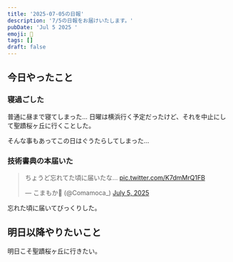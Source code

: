```yaml
---
title: '2025-07-05の日報'
description: '7/5の日報をお届けいたします。'
pubDate: 'Jul 5 2025 '
emoji: 🦊
tags: []
draft: false
---
```


## 今日やったこと

### 寝過ごした

普通に昼まで寝てしまった...
日曜は横浜行く予定だったけど、それを中止にして聖蹟桜ヶ丘に行くことした。

そんな事もあってこの日はぐうたらしてしまった...

### 技術書典の本届いた

<blockquote class="twitter-tweet"><p lang="ja" dir="ltr">ちょうど忘れてた頃に届いたな… <a href="https://t.co/K7dmMrQ1FB">pic.twitter.com/K7dmMrQ1FB</a></p>&mdash; こまもか🦊 (@Comamoca_) <a href="https://twitter.com/Comamoca_/status/1941357580112261286?ref_src=twsrc%5Etfw">July 5, 2025</a></blockquote> <script async src="https://platform.twitter.com/widgets.js" charset="utf-8"></script>

忘れた頃に届いてびっくりした。

## 明日以降やりたいこと

明日こそ聖蹟桜ヶ丘に行きたい。
